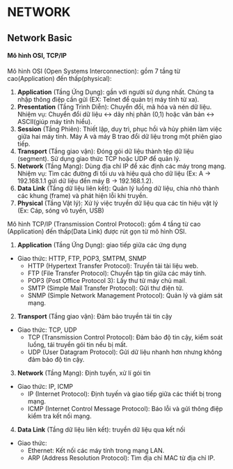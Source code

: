 # NETWORK
## Network Basic
#### Mô hình OSI, TCP/IP
Mô hình OSI (Open Systems Interconnection): gồm 7 tầng từ cao(Application) đến thấp(physical):
1. **Application** (Tầng Ứng Dụng): gần với người sử dụng nhất. Chúng ta nhập thông điệp cần gửi (EX: Telnet để quản trị máy tính từ xa). 
2. **Presentation** (Tầng Trình Diễn): Chuyển đổi, mã hóa và nén dữ liệu. Nhiệm vụ: Chuyển đổi dữ liệu ↔ dãy nhị phân (0,1) hoặc văn bản ↔ ASCII(giúp máy tính hiểu).
3. **Session** (Tầng Phiên): Thiết lập, duy trì,  phục hồi và hủy phiên làm việc giữa hai máy tính. Máy A và máy B trao đổi dữ liệu trong một phiên giao tiếp.
4. **Transport** (Tầng giao vận): Đóng gói dữ liệu thành tệp dữ liệu (segment). Sử dụng giao thức TCP hoặc UDP để quản lý.
5. **Network** (Tầng Mạng): Dùng địa chỉ IP để xác định các máy trong mạng. Nhiệm vụ: Tìm các đường đi tối ưu và hiệu quả cho dữ liệu (Ex: A → 192.168.1.1 gửi dữ liệu đến máy B → 192.168.1.2). 
6. **Data Link** (Tầng dữ liệu liên kết): Quản lý luồng dữ liệu, chia nhỏ thành các khung (frame) và phát hiện lỗi khi truyền.
7. **Physical** (Tầng Vật lý): Xử lý việc truyền dữ liệu qua các tín hiệu vật lý (Ex: Cáp, sóng vô tuyến, USB)

Mô hình TCP/IP (Transmission Control Protocol): gồm 4 tầng từ cao (Application) đến thấp(Data Link) được rút gọn từ mô hình OSI.
1. **Application** (Tầng Ứng Dụng): giao tiếp giữa các ứng dụng
 - Giao thức: HTTP, FTP, POP3, SMTPM, SNMP 
   - HTTP (Hypertext Transfer Protocol): Truyền tải tài liệu web.
   - FTP (File Transfer Protocol): Chuyển tập tin giữa các máy tính.
   - POP3 (Post Office Protocol 3): Lấy thư từ máy chủ mail.
   - SMTP (Simple Mail Transfer Protocol): Gửi thư điện tử.
   - SNMP (Simple Network Management Protocol): Quản lý và giám sát mạng.
2. **Transport** (Tầng giao vận): Đảm bảo truyền tải tin cậy
 - Giao thức: TCP, UDP
   - TCP (Transmission Control Protocol): Đảm bảo độ tin cậy, kiểm soát luồng, tái truyền gói tin nếu bị mất.
   - UDP (User Datagram Protocol): Gửi dữ liệu nhanh hơn nhưng không đảm bảo độ tin cậy.
3. **Network** (Tầng Mạng): Định tuyến, xử lí gói tin
 - Giao thức: IP, ICMP
   - IP (Internet Protocol): Định tuyến và giao tiếp giữa các thiết bị trong mạng.
   - ICMP (Internet Control Message Protocol): Báo lỗi và gửi thông điệp kiểm tra kết nối mạng.
4. **Data Link** (Tầng dữ liệu liên kết): truyền dữ liệu qua kết nối
 - Giao thức: 
   - Ethernet: Kết nối các máy tính trong mạng LAN.
   - ARP (Address Resolution Protocol): Tìm địa chỉ MAC từ địa chỉ IP.
